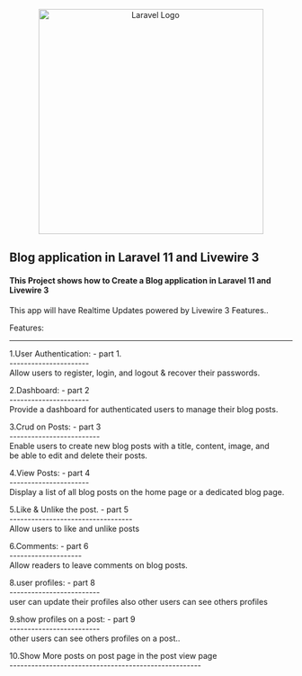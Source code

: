 <p align="center"><a href="https://laravel.com" target="_blank"><img src="https://raw.githubusercontent.com/laravel/art/master/logo-lockup/5%20SVG/2%20CMYK/1%20Full%20Color/laravel-logolockup-cmyk-red.svg" width="400" alt="Laravel Logo"></a></p>

<h2>Blog application in Laravel 11 and Livewire 3</h2>
<h4>This Project shows how to Create a Blog application in Laravel 11 and Livewire 3</h4>
<p>This app will have Realtime Updates powered by Livewire 3 Features..</p>
<p>Features:<br /><hr></p>
<p>1.User Authentication: - part 1.<br />----------------------&nbsp;<br />Allow users to register, login, and logout &amp; recover their passwords.</p>
<p>2.Dashboard: - part 2&nbsp;<br />----------------------&nbsp;<br />Provide a dashboard for authenticated users to manage their blog posts.</p>
<p>3.Crud on Posts: - part 3<br />-------------------------<br />Enable users to create new blog posts with a title, content, image, and&nbsp;<br />be able to edit and delete their posts.</p>
<p>4.View Posts: - part 4<br />----------------------&nbsp;<br />Display a list of all blog posts on the home page or a dedicated blog page.</p>
<p>5.Like &amp; Unlike the post. - part 5<br />----------------------------------<br />Allow users to like and unlike posts</p>
<p>6.Comments: - part 6<br />--------------------<br />Allow readers to leave comments on blog posts.</p>
<p>8.user profiles: - part 8<br />-------------------------<br />user can update their profiles also other users can see others profiles</p>
<p>9.show profiles on a post: - part 9<br />-------------------------<br />other users can see others profiles on a post..</p>
<p>10.Show More posts on post page in the post view page  <br />-----------------------------------------------------</p>
 
